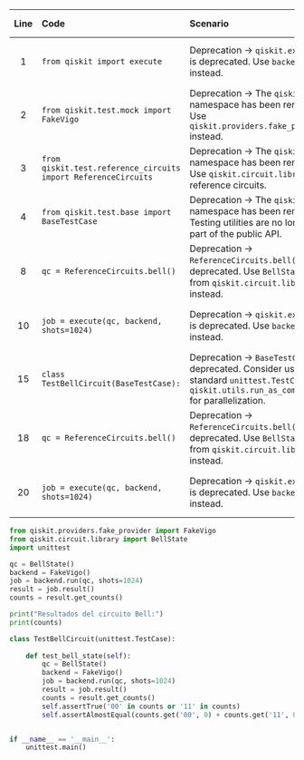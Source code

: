 | Line | Code | Scenario | Scenario Id | Reference | Artifact | Refactoring |
| :--: | :--- | :------- | :---------: | :-------: | :------- | :---------- |
| 1 | `from qiskit import execute` | Deprecation -> `qiskit.execute` is deprecated. Use `backend.run` instead. | 1 | 04870c53-619f-4402-bb0e-ad113e634b07 | execute | |
| 2 | `from qiskit.test.mock import FakeVigo` | Deprecation -> The `qiskit.test` namespace has been removed. Use `qiskit.providers.fake_provider` instead. | 3 | 0a28f244-ff70-4f51-872f-5b7782b1d31d | qiskit.test | `from qiskit_aer.noise import NoiseModel`<br/>`from qiskit.providers.fake_provider import FakeVigo` |
| 3 | `from qiskit.test.reference_circuits import ReferenceCircuits` | Deprecation -> The `qiskit.test` namespace has been removed. Use `qiskit.circuit.library` for reference circuits. | 3 | 0a28f244-ff70-4f51-872f-5b7782b1d31d | qiskit.test.reference_circuits | `from qiskit.circuit.library import BellState` |
| 4 | `from qiskit.test.base import BaseTestCase` | Deprecation -> The `qiskit.test` namespace has been removed. Testing utilities are no longer part of the public API. | 3 | 0a28f244-ff70-4f51-872f-5b7782b1d31d | qiskit.test.base | |
| 8 | `qc = ReferenceCircuits.bell()` | Deprecation -> `ReferenceCircuits.bell()` is deprecated. Use `BellState()` from `qiskit.circuit.library` instead. | 3 | 0a28f244-ff70-4f51-872f-5b7782b1d31d | ReferenceCircuits.bell | `qc = BellState()` |
| 10 | `job = execute(qc, backend, shots=1024)` | Deprecation -> `qiskit.execute` is deprecated. Use `backend.run` instead. | 1 | 04870c53-619f-4402-bb0e-ad113e634b07 | execute | `job = backend.run(qc, shots=1024)` |
| 15 | `class TestBellCircuit(BaseTestCase):` | Deprecation -> `BaseTestCase` is deprecated. Consider using standard `unittest.TestCase` or `qiskit.utils.run_as_completed` for parallelization. | 3 | 0a28f244-ff70-4f51-872f-5b7782b1d31d | BaseTestCase | `class TestBellCircuit(unittest.TestCase):` |
| 18 | `qc = ReferenceCircuits.bell()` | Deprecation -> `ReferenceCircuits.bell()` is deprecated. Use `BellState()` from `qiskit.circuit.library` instead. | 3 | 0a28f244-ff70-4f51-872f-5b7782b1d31d | ReferenceCircuits.bell | `qc = BellState()` |
| 20 | `job = execute(qc, backend, shots=1024)` | Deprecation -> `qiskit.execute` is deprecated. Use `backend.run` instead. | 1 | 04870c53-619f-4402-bb0e-ad113e634b07 | execute | `job = backend.run(qc, shots=1024)` |


```python
from qiskit.providers.fake_provider import FakeVigo
from qiskit.circuit.library import BellState
import unittest

qc = BellState()
backend = FakeVigo()
job = backend.run(qc, shots=1024)
result = job.result()
counts = result.get_counts()

print("Resultados del circuito Bell:")
print(counts)

class TestBellCircuit(unittest.TestCase):
    
    def test_bell_state(self):
        qc = BellState()
        backend = FakeVigo()
        job = backend.run(qc, shots=1024)
        result = job.result()
        counts = result.get_counts()        
        self.assertTrue('00' in counts or '11' in counts)
        self.assertAlmostEqual(counts.get('00', 0) + counts.get('11', 0), 1024, delta=50)


if __name__ == '__main__':
    unittest.main()
```